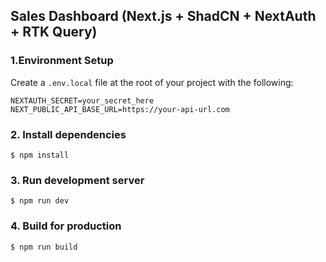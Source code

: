 ## Sales Dashboard (Next.js + ShadCN + NextAuth + RTK Query)

### 1.Environment Setup

Create a `.env.local` file at the root of your project with the following:

```env
NEXTAUTH_SECRET=your_secret_here
NEXT_PUBLIC_API_BASE_URL=https://your-api-url.com
```

### 2. Install dependencies

`$ npm install`

### 3. Run development server

`$ npm run dev`

### 4. Build for production

```
$ npm run build
```
